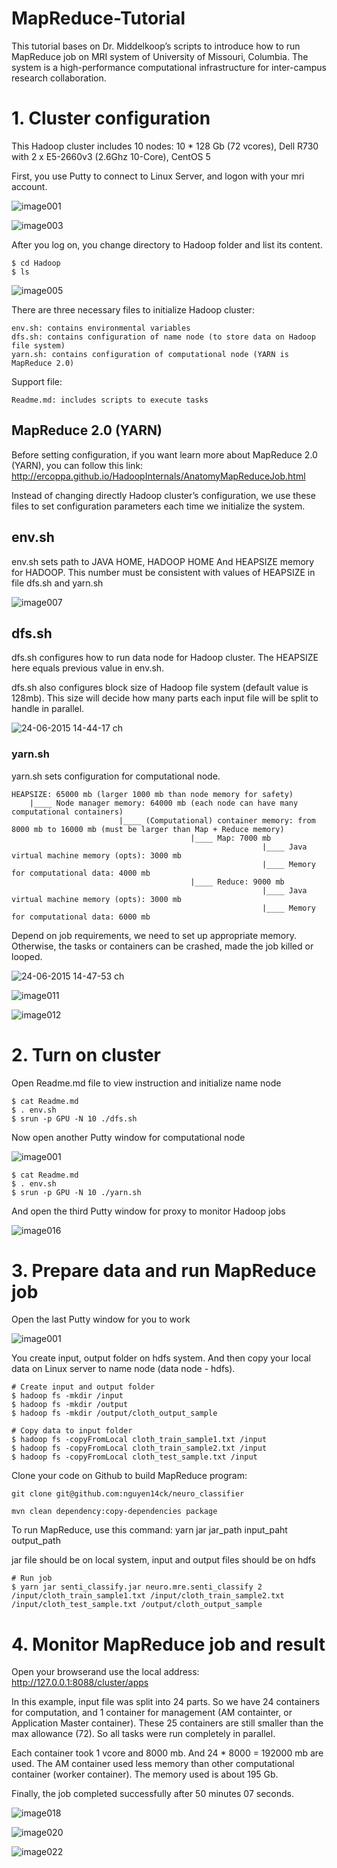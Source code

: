 # MapReduce-Tutorial

This tutorial bases on Dr. Middelkoop’s scripts to introduce how to run MapReduce job on MRI system of University of Missouri, Columbia. The system is a high-performance computational infrastructure for inter-campus research collaboration.


# 1. Cluster configuration
This Hadoop cluster includes 10 nodes:
	10 * 128 Gb (72 vcores), Dell R730 with  2 x E5-2660v3 (2.6Ghz 10-Core), CentOS 5

First, you use Putty to connect to Linux Server, and logon with your mri account.
 
 ![image001](https://cloud.githubusercontent.com/assets/6707375/8341079/4790d988-1a88-11e5-95a8-fad5ab51a692.png)
 
 ![image003](https://cloud.githubusercontent.com/assets/6707375/8341114/8c823726-1a88-11e5-8f44-e21e72bb47ad.png)

After you log on, you change directory to Hadoop folder and list its content.

```Shell
$ cd Hadoop
$ ls
```
![image005](https://cloud.githubusercontent.com/assets/6707375/8341115/8c82de88-1a88-11e5-8810-93737f6ffc55.png)

There are three necessary files to initialize Hadoop cluster:

	env.sh: contains environmental variables
	dfs.sh: contains configuration of name node (to store data on Hadoop file system)
	yarn.sh: contains configuration of computational node (YARN is MapReduce 2.0)
	
Support file:

	Readme.md: includes scripts to execute tasks
	
## MapReduce 2.0 (YARN)
Before setting configuration, if you want learn more about MapReduce 2.0 (YARN), you can follow this link:
	http://ercoppa.github.io/HadoopInternals/AnatomyMapReduceJob.html

Instead of changing directly Hadoop cluster’s configuration, we use these files to set configuration parameters each time we initialize the system.

## env.sh
env.sh sets path to JAVA HOME, HADOOP HOME
And HEAPSIZE memory for HADOOP. This number must be consistent with values of HEAPSIZE in file dfs.sh and yarn.sh

![image007](https://cloud.githubusercontent.com/assets/6707375/8341119/8cba3c20-1a88-11e5-8594-d15f439425d6.png)

 
## dfs.sh
dfs.sh configures how to run data node for Hadoop cluster.
The HEAPSIZE here equals previous value in env.sh.

dfs.sh also configures block size of Hadoop file system (default value is 128mb). This size will decide how many parts each input file will be split to handle in parallel.
 
![24-06-2015 14-44-17 ch](https://cloud.githubusercontent.com/assets/6707375/8342049/064c969a-1a8f-11e5-909c-7d8df4ca3fb4.png)
 

### yarn.sh
yarn.sh sets configuration for computational node.
```
HEAPSIZE: 65000 mb (larger 1000 mb than node memory for safety)
	|____ Node manager memory: 64000 mb (each node can have many computational containers)
                        |____ (Computational) container memory: from 8000 mb to 16000 mb (must be larger than Map + Reduce memory)
                                        |____ Map: 7000 mb
                                              	        |____ Java virtual machine memory (opts): 3000 mb
                                                        |____ Memory for computational data: 4000 mb
                                        |____ Reduce: 9000 mb
                                                        |____ Java virtual machine memory (opts): 3000 mb
                                                        |____ Memory for computational data: 6000 mb 

 ```
Depend on job requirements, we need to set up appropriate memory. Otherwise, the tasks or containers can be crashed, made the job killed or looped.
 
![24-06-2015 14-47-53 ch](https://cloud.githubusercontent.com/assets/6707375/8342596/e5319e0c-1a92-11e5-8e3b-d1d2bd8a12fa.png)
 
![image011](https://cloud.githubusercontent.com/assets/6707375/8341116/8c9eee66-1a88-11e5-903a-d93d548d6d9a.png)

![image012](https://cloud.githubusercontent.com/assets/6707375/8341117/8c9f38c6-1a88-11e5-80e1-a1dcb0ed642d.png)

 
 
# 2. Turn on cluster
 
Open Readme.md file to view instruction and initialize name node

```Shell
$ cat Readme.md
$ . env.sh
$ srun -p GPU -N 10 ./dfs.sh
```

Now open another Putty window for computational node

 ![image001](https://cloud.githubusercontent.com/assets/6707375/8341079/4790d988-1a88-11e5-95a8-fad5ab51a692.png)

```Shell
$ cat Readme.md
$ . env.sh
$ srun -p GPU -N 10 ./yarn.sh
```
 
And open the third Putty window for proxy to monitor Hadoop jobs

![image016](https://cloud.githubusercontent.com/assets/6707375/8341124/8cd5355c-1a88-11e5-89c3-685fda13a6fb.png)
 


# 3. Prepare data and run MapReduce job

Open the last Putty window for you to work

 ![image001](https://cloud.githubusercontent.com/assets/6707375/8341079/4790d988-1a88-11e5-95a8-fad5ab51a692.png)
 
You create input, output folder on hdfs system. And then copy your local data on Linux server to name node (data node - hdfs).

```Shell
# Create input and output folder
$ hadoop fs -mkdir /input
$ hadoop fs -mkdir /output
$ hadoop fs -mkdir /output/cloth_output_sample

# Copy data to input folder
$ hadoop fs -copyFromLocal cloth_train_sample1.txt /input
$ hadoop fs -copyFromLocal cloth_train_sample2.txt /input
$ hadoop fs -copyFromLocal cloth_test_sample.txt /input

```

Clone your code on Github to build MapReduce program:

```Shelll
git clone git@github.com:nguyen14ck/neuro_classifier

mvn clean dependency:copy-dependencies package
```

To run MapReduce, use this command: yarn  jar  jar_path  input_paht  output_path

jar file should be on local system, input and output files should be on hdfs

```Shell
# Run job
$ yarn jar senti_classify.jar neuro.mre.senti_classify 2 /input/cloth_train_sample1.txt /input/cloth_train_sample2.txt /input/cloth_test_sample.txt /output/cloth_output_sample
```


# 4. Monitor MapReduce job and result
Open your browserand use the local address:
http://127.0.0.1:8088/cluster/apps

In this example, input file was split into 24 parts. So we have 24 containers for computation, and 1 container for management (AM containter, or Application Master container). These 25 containers are still smaller than the max allowance (72). So all tasks were run completely in parallel.

Each container took 1 vcore and 8000 mb. And 24 * 8000 = 192000 mb are used.
The AM container used less memory than other computational container (worker container). The memory used is about 195 Gb.

Finally, the job completed successfully after 50 minutes 07 seconds.

![image018](https://cloud.githubusercontent.com/assets/6707375/8341125/8cd6d010-1a88-11e5-863a-041295fecec9.png)

![image020](https://cloud.githubusercontent.com/assets/6707375/8341126/8cd823ca-1a88-11e5-9ce7-7fd827bbc3e7.png)

![image022](https://cloud.githubusercontent.com/assets/6707375/8341127/8cdcc5a6-1a88-11e5-8333-d5cb73600cd1.png)

 

 
